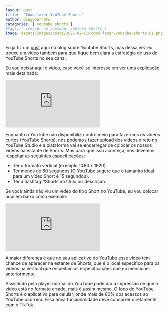 ```yaml
---
layout: post
title:  "Como fazer YouTube Shorts"
author: diegobarreto
categories: [ youtube shorts ]
#tags: [ crescer no youtube, youtube shorts ]
image: assets/images/posts/2021-02-03/como-fazer-youtube-shorts-01.png
---
```


Eu já fiz um [post](/post/como-youtube-shorts-pode-aumentar-views-seu-canal) aqui no blog sobre Youtube Shorts, mas dessa vez eu trouxe um vídeo também para que fique bem clara a estratégia de uso do YouTube Shorts no seu canal.

Eu vou deixar aqui o vídeo, caso você se interesse em ver uma explicação mais detalhada:
<div class="embed-responsive embed-responsive-16by9">
  <iframe class="embed-responsive-item" src="https://www.youtube.com/embed/KqTc96roVm8" frameborder="0" allow="accelerometer; autoplay; clipboard-write; encrypted-media; gyroscope; picture-in-picture" allowfullscreen></iframe>
</div>

Enquanto o YouTube não disponibiliza outro meio para fazermos os vídeos curtos (YouTube Shorts), nós podemos fazer upload dos vídeos direto no YouTube Studio e a plataforma vai se encarregar de colocar os nossos vídeos na estante de Shorts. Mas para que isso aconteça, nós devemos respeitar as seguintes especificações:

* Ter o formato vertical (exemplo 1080 x 1920).
* Ter menos de 60 segundos (O YouTube sugere que o tamanho ideal para um vídeo Short é 15 segundos).
* Ter a hashtag #Shorts no título ou descrição.

Se você ainda não viu um vídeo do tipo Short no YouTube, eu vou colocar aqui em baixo como exemplo:
<div class="embed-responsive embed-responsive-16by9">
  <iframe class="embed-responsive-item" src="https://www.youtube.com/embed/0h-8U_eLSnY" frameborder="0" allow="accelerometer; autoplay; clipboard-write; encrypted-media; gyroscope; picture-in-picture" allowfullscreen></iframe>
</div>

A maior diferença é que no seu aplicativo do YouTube esse vídeo tem chance de aparecer na estante de Shorts, que é o local específico para os vídeos na vertical que respeitam as especificações que eu mencionei anteriormente.

Assistindo pelo player normal do YouTube pode dar a impressão de que o vídeo está no formato errado, mais é assim mesmo. O foco do YouTube Shorts é o aplicativo para celular, onde mais de 80% dos acessos ao YouTube ocorrem. Essa nova funcionalidade deve concorrer diretamente com o TikTok.